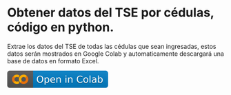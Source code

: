 # Obtener datos del TSE por cédulas, código en python.
Extrae los datos del TSE de todas las cédulas que sean ingresadas, estos datos serán mostrados en Google Colab y automaticamente descargará una base de datos en formato Excel.

[![Open In Colab](images/colab.svg)](https://colab.research.google.com/github/juanandres-montero/DataAnalysis/blob/main/Obtener_datos_del_TSE_por_cedulas.ipynb)

